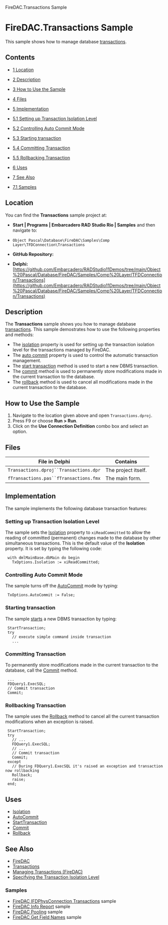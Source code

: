 FireDAC.Transactions Sample[]()
# FireDAC.Transactions Sample 


This sample shows how to manage database [transactions](http://docwiki.embarcadero.com/RADStudio/en/Managing_Transactions_(FireDAC)).
## Contents



* [1 Location](#Location)
* [2 Description](#Description)
* [3 How to Use the Sample](#How_to_Use_the_Sample)
* [4 Files](#Files)
* [5 Implementation](#Implementation)

* [5.1 Setting up Transaction Isolation Level](#Setting_up_Transaction_Isolation_Level)
* [5.2 Controlling Auto Commit Mode](#Controlling_Auto_Commit_Mode)
* [5.3 Starting transaction](#Starting_transaction)
* [5.4 Committing Transaction](#Committing_Transaction)
* [5.5 Rollbacking Transaction](#Rollbacking_Transaction)

* [6 Uses](#Uses)
* [7 See Also](#See_Also)

* [7.1 Samples](#Samples)


## Location 

You can find the **Transactions** sample project at:
* **Start | Programs | Embarcadero RAD Studio Rio | Samples** and then navigate to:

* `Object Pascal\Database\FireDAC\Samples\Comp Layer\TFDConnection\Transactions`

* **GitHub Repository:**

* **Delphi:**[https://github.com/Embarcadero/RADStudio11Demos/tree/main/Object%20Pascal/Database/FireDAC/Samples/Comp%20Layer/TFDConnection/Transactions](https://github.com/Embarcadero/RADStudio11Demos/tree/main/Object%20Pascal/Database/FireDAC/Samples/Comp%20Layer/TFDConnection/Transactions)

## Description 

The **Transactions** sample shows you how to manage database [transactions](http://docwiki.embarcadero.com/RADStudio/en/Managing_Transactions_(FireDAC)). This sample demostrates how to use the following properties and methods:
*  The [isolation](http://docwiki.embarcadero.com/Libraries/en/FireDAC.Stan.Option.TFDTxOptions.Isolation) property is used for setting up the transaction isolation level for the transactions managed by FireDAC.
*  The [auto commit](http://docwiki.embarcadero.com/Libraries/en/FireDAC.Stan.Option.TFDTxOptions.AutoCommit) property is used to control the automatic transaction management.
*  The [start transaction](http://docwiki.embarcadero.com/Libraries/en/FireDAC.Comp.Client.TFDCustomConnection.StartTransaction) method is used to start a new DBMS transaction.
*  The [commit](http://docwiki.embarcadero.com/Libraries/en/FireDAC.Comp.Client.TFDCustomConnection.Commit) method is used to permanently store modifications made in the current transaction to the database.
*  The [rollback](http://docwiki.embarcadero.com/Libraries/en/FireDAC.Comp.Client.TFDCustomConnection.Rollback) method is used to cancel all modifications made in the current transaction to the database.

## How to Use the Sample 


1.  Navigate to the location given above and open `Transactions.dproj`.
2.  Press F9 or choose **Run > Run**.
3.  Click on the **Use Connection Definition** combo box and select an option.

## Files 



| File in Delphi                       | Contains          |
|--------------------------------------|-------------------|
|`Transactions.dproj``Transactions.dpr`|The project itself.|
|`fTransactions.pas``fTransactions.fmx`|The main form.     |


## Implementation 

The sample implements the following database transaction features:
### Setting up Transaction Isolation Level 

The sample sets the [Isolation](http://docwiki.embarcadero.com/Libraries/en/FireDAC.Stan.Option.TFDTxOptions.Isolation) property to `xiReadCommitted` to allow the reading of committed (permanent) changes made to the database by other simultaneous transactions. This is the default value of the **Isolation** property. It is set by typing the following code:
```
 with dmlMainBase.dbMain do begin
   TxOptions.Isolation := xiReadCommitted;

```



### Controlling Auto Commit Mode 

The sample turns off the [AutoCommit](http://docwiki.embarcadero.com/Libraries/en/FireDAC.Stan.Option.TFDTxOptions.AutoCommit) mode by typing:
```
 TxOptions.AutoCommit := False;

```



### Starting transaction 

The sample [starts](http://docwiki.embarcadero.com/Libraries/en/FireDAC.Comp.Client.TFDCustomConnection.StartTransaction) a new DBMS transaction by typing:
```
 StartTransaction;
 try
   // execute simple command inside transaction
   ...

```



### Committing Transaction 

To permanently store modifications made in the current transaction to the database, call the [Commit](http://docwiki.embarcadero.com/Libraries/en/FireDAC.Comp.Client.TFDCustomConnection.Commit) method. 
```
 ...
 FDQuery1.ExecSQL;
 // Commit transaction
 Commit;

```



### Rollbacking Transaction 

The sample uses the [Rollback](http://docwiki.embarcadero.com/Libraries/en/FireDAC.Comp.Client.TFDCustomConnection.Rollback) method to cancel all the current transaction modifications when an exception is raised. 
```
 StartTransaction;
 try
   // ...
   FDQuery1.ExecSQL;
   // ...
   // Commit transaction
   Commit;
 except    
   // During FDQuery1.ExecSQL it's raised an exception and transaction now rollbacking
   Rollback;
   raise;
 end;

```



## Uses 


* [Isolation](http://docwiki.embarcadero.com/Libraries/en/FireDAC.Stan.Option.TFDTxOptions.Isolation)
* [AutoCommit](http://docwiki.embarcadero.com/Libraries/en/FireDAC.Stan.Option.TFDTxOptions.AutoCommit)
* [StartTransaction](http://docwiki.embarcadero.com/Libraries/en/FireDAC.Comp.Client.TFDCustomConnection.StartTransaction)
* [Commit](http://docwiki.embarcadero.com/Libraries/en/FireDAC.Comp.Client.TFDCustomConnection.Commit)
* [Rollback](http://docwiki.embarcadero.com/Libraries/en/FireDAC.Comp.Client.TFDCustomConnection.Rollback)

## See Also 


* [FireDAC](http://docwiki.embarcadero.com/RADStudio/en/FireDAC)
* [Transactions](http://docwiki.embarcadero.com/RADStudio/en/Transactions)
* [Managing Transactions (FireDAC)](http://docwiki.embarcadero.com/RADStudio/en/Managing_Transactions_(FireDAC))
* [Specifying the Transaction Isolation Level](http://docwiki.embarcadero.com/RADStudio/en/Specifying_the_Transaction_Isolation_Level)

### Samples 


* [FireDAC IFDPhysConnection Transactions](http://docwiki.embarcadero.com/CodeExamples/en/FireDAC.IFDPhysConnection.Transactions_Sample) sample
* [FireDAC Info Report](http://docwiki.embarcadero.com/CodeExamples/en/FireDAC.InfoReport_Sample) sample
* [FireDAC Pooling](http://docwiki.embarcadero.com/CodeExamples/en/FireDAC.Pooling_Sample) sample
* [FireDAC Get Field Names](http://docwiki.embarcadero.com/CodeExamples/en/FireDAC.GetFieldNames_Sample) sample






